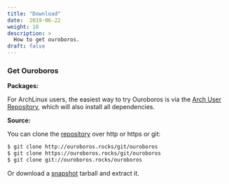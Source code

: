 ```yaml
---
title: "Download"
date:  2019-06-22
weight: 10
description: >
  How to get ouroboros.
draft: false
---
```


### Get Ouroboros

**Packages:**

For ArchLinux users, the easiest way to try Ouroboros is via the [Arch
User Repository](https://aur.archlinux.org/packages/ouroboros-git/),
which will also install all dependencies.

**Source:**

You can clone the [repository](/cgit/ouroboros) over http or https or
git:

```bash
$ git clone http://ouroboros.rocks/git/ouroboros
$ git clone https://ouroboros.rocks/git/ouroboros
$ git clone git://ouroboros.rocks/ouroboros
```

Or download a [snapshot](/cgit/ouroboros/) tarball and extract it.